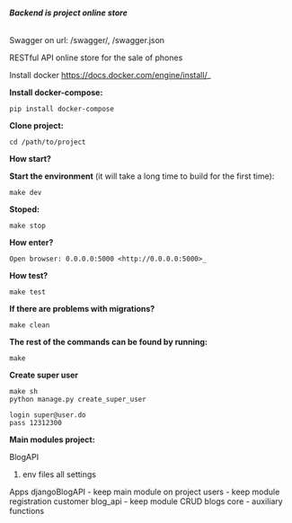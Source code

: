 ###### **Backend is project online store**

Swagger on url: /swagger/, /swagger.json

RESTful API online store for the sale of phones

Install docker <https://docs.docker.com/engine/install/>_

**Install docker-compose:**

    pip install docker-compose

**Clone project:**

    cd /path/to/project

**How start?**

**Start the environment** (it will take a long time to build for the first time):

    make dev

**Stoped:**

    make stop

**How enter?**

    Open browser: 0.0.0.0:5000 <http://0.0.0.0:5000>_

**How test?**

    make test

**If there are problems with migrations?**

    make clean

**The rest of the commands can be found by running:**

    make

**Create super user**
    
    make sh
    python manage.py create_super_user

    login super@user.do
    pass 12312300
    

**Main modules project:**

BlogAPI


1. env files all settings

Apps
djangoBlogAPI - keep main module on project
users - keep module registration customer
blog_api - keep module CRUD blogs
core - auxiliary functions
